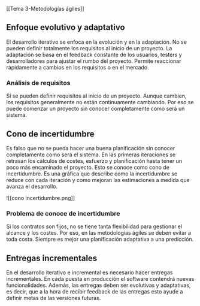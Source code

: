 [[Tema 3-Metodologías ágiles]]

## Enfoque evolutivo y adaptativo
El desarrollo iterativo se enfoca en la evolución y en la adaptación. No se pueden definir totalmente los requisitos al inicio de un proyecto. La adaptación se basa en el feedback constante de los usuarios, testers y desarrolladores para ajustar el rumbo del proyecto. Permite reaccionar rápidamente a cambios en los requisitos o en el mercado.

### Análisis de requisitos
Sí se pueden definir requisitos al inicio de un proyecto. Aunque cambien, los requisitos generalmente no están continuamente cambiando. Por eso se puede comenzar un proyecto sin conocer completamente como será un sistema.

## Cono de incertidumbre
Es falso que no se pueda hacer una buena planificación sin conocer completamente como será el sistema. En las primeras iteraciones se retrasan los cálculos de costes, esfuerzo y planificación hasta tener un poco más encaminado el proyecto. Esto se conoce como cono de incertidumbre. Es una gráfica que describe como la incertidumbre se reduce con cada iteración y como mejoran las estimaciones a medida que avanza el desarrollo.

![[cono incertidumbre.png]]

### Problema de conoce de incertidumbre
Si los contratos son fijos, no se tiene tanta flexibilidad para gestionar el alcance y los costes. Por eso, en las metodologías ágiles se deben evitar a toda costa. Siempre es mejor una planificación adaptativa a una predicción.

## Entregas incrementales
En el desarrollo iterativo e incremental es necesario hacer entregas incrementales. En cada puesta en producción el software contendrá nuevas funcionalidades. Además, las entregas deben ser evolutivas y adaptativas, es decir, que a la hora de recibir feedback de las entregas esto ayude a definir metas de las versiones futuras.